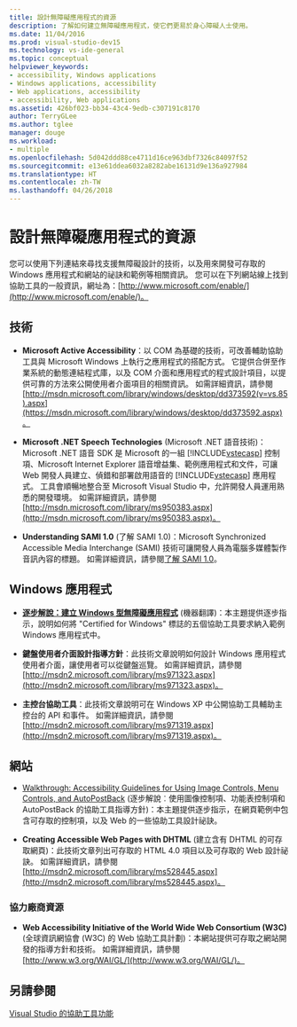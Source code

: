 ```yaml
---
title: 設計無障礙應用程式的資源
description: 了解如何建立無障礙應用程式，使它們更易於身心障礙人士使用。
ms.date: 11/04/2016
ms.prod: visual-studio-dev15
ms.technology: vs-ide-general
ms.topic: conceptual
helpviewer_keywords:
- accessibility, Windows applications
- Windows applications, accessibility
- Web applications, accessibility
- accessibility, Web applications
ms.assetid: 426bf023-bb34-43c4-9edb-c307191c8170
author: TerryGLee
ms.author: tglee
manager: douge
ms.workload:
- multiple
ms.openlocfilehash: 5d042ddd88ce4711d16ce963dbf7326c84097f52
ms.sourcegitcommit: e13e61ddea6032a8282abe16131d9e136a927984
ms.translationtype: HT
ms.contentlocale: zh-TW
ms.lasthandoff: 04/26/2018
---
```

# <a name="resources-for-designing-accessible-applications"></a>設計無障礙應用程式的資源

您可以使用下列連結來尋找支援無障礙設計的技術，以及用來開發可存取的 Windows 應用程式和網站的祕訣和範例等相關資訊。 您可以在下列網站線上找到協助工具的一般資訊，網址為：[http://www.microsoft.com/enable/](http://www.microsoft.com/enable/)。

## <a name="technologies"></a>技術

* **Microsoft Active Accessibility**：以 COM 為基礎的技術，可改善輔助協助工具與 Microsoft Windows 上執行之應用程式的搭配方式。 它提供合併至作業系統的動態連結程式庫，以及 COM 介面和應用程式的程式設計項目，以提供可靠的方法來公開使用者介面項目的相關資訊。 如需詳細資訊，請參閱 [http://msdn.microsoft.com/library/windows/desktop/dd373592(v=vs.85).aspx](https://msdn.microsoft.com/library/windows/desktop/dd373592.aspx)。

* **Microsoft .NET Speech Technologies** (Microsoft .NET 語音技術)：Microsoft .NET 語音 SDK 是 Microsoft 的一組 [!INCLUDE[vstecasp](../../code-quality/includes/vstecasp_md.md)] 控制項、Microsoft Internet Explorer 語音增益集、範例應用程式和文件，可讓 Web 開發人員建立、偵錯和部署啟用語音的 [!INCLUDE[vstecasp](../../code-quality/includes/vstecasp_md.md)] 應用程式。 工具會順暢地整合至 Microsoft Visual Studio 中，允許開發人員運用熟悉的開發環境。 如需詳細資訊，請參閱 [http://msdn.microsoft.com/library/ms950383.aspx](http://msdn.microsoft.com/library/ms950383.aspx)。

* **Understanding SAMI 1.0** (了解 SAMI 1.0)：Microsoft Synchronized Accessible Media Interchange (SAMI) 技術可讓開發人員為電腦多媒體製作音訊內容的標題。 如需詳細資訊，請參閱[了解 SAMI 1.0](http://msdn.microsoft.com/library/ms971327.aspx)。

## <a name="windows-applications"></a>Windows 應用程式

* **[逐步解說：建立 Windows 型無障礙應用程式](http://msdn.microsoft.com/Library/654c7f2f-1586-480b-9f12-9d9b8f5cc32b)** \(機器翻譯\)：本主題提供逐步指示，說明如何將 "Certified for Windows" 標誌的五個協助工具要求納入範例 Windows 應用程式中。

* **鍵盤使用者介面設計指導方針**：此技術文章說明如何設計 Windows 應用程式使用者介面，讓使用者可以從鍵盤巡覽。 如需詳細資訊，請參閱 [http://msdn2.microsoft.com/library/ms971323.aspx](http://msdn2.microsoft.com/library/ms971323.aspx)。

* **主控台協助工具**：此技術文章說明可在 Windows XP 中公開協助工具輔助主控台的 API 和事件。 如需詳細資訊，請參閱 [http://msdn2.microsoft.com/library/ms971319.aspx](http://msdn2.microsoft.com/library/ms971319.aspx)。

## <a name="websites"></a>網站

-   [Walkthrough: Accessibility Guidelines for Using Image Controls, Menu Controls, and AutoPostBack](http://msdn.microsoft.com/Library/ff7b5021-48b3-46bf-921f-9fe1e0e32202) (逐步解說︰使用圖像控制項、功能表控制項和 AutoPostBack 的協助工具指導方針)：本主題提供逐步指示，在網頁範例中包含可存取的控制項，以及 Web 的一些協助工具設計祕訣。

-   **Creating Accessible Web Pages with DHTML** (建立含有 DHTML 的可存取網頁)：此技術文章列出可存取的 HTML 4.0 項目以及可存取的 Web 設計祕訣。 如需詳細資訊，請參閱 [http://msdn2.microsoft.com/library/ms528445.aspx](http://msdn2.microsoft.com/library/ms528445.aspx)。

### <a name="third-party-resources"></a>協力廠商資源

-   **Web Accessibility Initiative of the World Wide Web Consortium (W3C)** (全球資訊網協會 (W3C) 的 Web 協助工具計劃)：本網站提供可存取之網站開發的指導方針和技術。 如需詳細資訊，請參閱 [http://www.w3.org/WAI/GL/](http://www.w3.org/WAI/GL/)。

## <a name="see-also"></a>另請參閱

[Visual Studio 的協助工具功能](../../ide/reference/accessibility-features-of-visual-studio.md)
